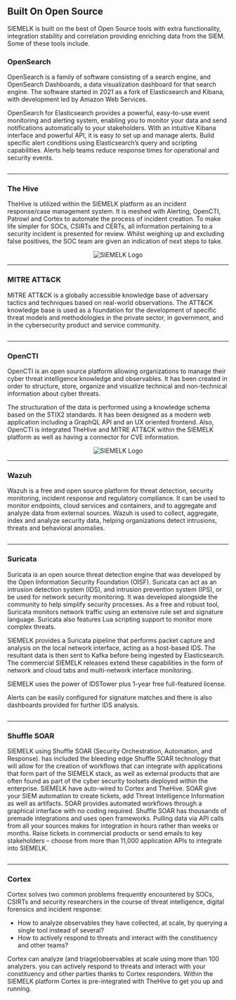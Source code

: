 ## Built On Open Source
SIEMELK is built on the best of Open Source tools with extra functionality, integration stability and correlation providing enriching data from the SIEM.
Some of these tools include.

### OpenSearch
OpenSearch is a family of software consisting of a search engine, and OpenSearch Dashboards, a data visualization dashboard for that search engine. The software started in 2021 as a fork of Elasticsearch and Kibana, with development led by Amazon Web Services.

OpenSearch for Elasticsearch provides a powerful, easy-to-use event monitoring and alerting system, enabling you to monitor your data and send notifications automatically to your stakeholders. With an intuitive Kibana interface and powerful API, it is easy to set up and manage alerts. Build specific alert conditions using Elasticsearch’s query and scripting capabilities. Alerts help teams reduce response times for operational and security events.

<p align="center">
 <img alt="" src="images/opensearch.png">
</p>

-----

### The Hive
TheHive is utilized within the SIEMELK platform as an incident response/case management system. It is meshed with Alerting, OpenCTI, Patrowl and Cortex to automate the process of incident creation. To make life simpler for SOCs, CSIRTs and CERTs, all information pertaining to a security incident is presented for review. Whilst weighing up and excluding false positives, the SOC team are given an indication of next steps to take.

<p align="center">
 <img alt="SIEMELK Logo" src="images/hive.png">
</p>

-----

### MITRE ATT&CK
MITRE ATT&CK is a globally accessible knowledge base of adversary tactics and techniques based on real-world observations. The ATT&CK knowledge base is used as a foundation for the development of specific threat models and methodologies in the private sector, in government, and in the cybersecurity product and service community.

<p align="center">
 <img alt="" src="images/mitre.png">
</p>

------
### OpenCTI
OpenCTI is an open source platform allowing organizations to manage their cyber threat intelligence knowledge and observables. It has been created in order to structure, store, organize and visualize technical and non-technical information about cyber threats.


The structuration of the data is performed using a knowledge schema based on the STIX2 standards. It has been designed as a modern web application including a GraphQL API and an UX oriented frontend. Also, OpenCTI is integrated TheHive and MITRE ATT&CK within the SIEMELK platform as well as having a connector for CVE information.

<p align="center">
 <img alt="SIEMELK Logo" src="images/opencti.jpg">
</p>

------

### Wazuh
Wazuh is a free and open source platform for threat detection, security monitoring, incident response and regulatory compliance. It can be used to monitor endpoints, cloud services and containers, and to aggregate and analyze data from external sources. Wazuh is used to collect, aggregate, index and analyze security data, helping organizations detect intrusions, threats and behavioral anomalies.

<p align="center">
 <img alt="" src="images/wazuh.png">
</p>

-----

### Suricata
Suricata is an open source threat detection engine that was developed by the Open Information Security Foundation (OISF). Suricata can act as an intrusion detection system (IDS), and intrusion prevention system (IPS), or be used for network security monitoring. It was developed alongside the community to help simplify security processes. As a free and robust tool, Suricata monitors network traffic using an extensive rule set and signature language. Suricata also features Lua scripting support to monitor more complex threats.



SIEMELK provides a Suricata pipeline that performs packet capture and analysis on the local network interface, acting as a host-based IDS. The resultant data is then sent to Kafka before being ingested by Elasticsearch. The commercial SIEMELK releases extend these capabilities in the form of network and cloud tabs and multi-network interface monitoring.

SIEMELK uses the power of IDSTower plus 1-year free full-featured license.
 
Alerts can be easily configured for signature matches and there is also dashboards provided for further IDS analysis.

 <p align="center">
 <img alt="" src="images/suricata.png">
</p>

-----
### Shuffle SOAR
SIEMELK using Shuffle SOAR (Security Orchestration, Automation, and Response). has included the bleeding edge Shuffle SOAR technology that will allow for the creation of workflows that can integrate with applications that form part of the SIEMELK stack, as well as external products that are often found as part of the cyber security toolsets deployed within the enterprise. SIEMELK have auto-wired to Cortex and TheHive. SOAR give your SIEM automation to create tickets, add Threat Intelligence Information as well as artifacts. SOAR provides automated workflows through a graphical interface with no coding required. Shuffle SOAR has thousands of premade integrations and uses open frameworks. Pulling data via API calls from all your sources makes for integration in hours rather than weeks or months. Raise tickets in commercial products or send emails to key stakeholders – choose from more than 11,000 application APIs to integrate into SIEMELK.

 <p align="center">
 <img alt="" src="images/SOAR-min.jpg ">
</p>

-----
### Cortex 
Cortex solves two common problems frequently encountered by SOCs, CSIRTs and security researchers in the course of threat intelligence, digital forensics and incident response:


- How to analyze observables they have collected, at scale, by querying a single tool instead of several?
- How to actively respond to threats and interact with the constituency and other teams?


Cortex can analyze (and triage)observables at scale using more than 100 analyzers. you can actively respond to threats and interact with your constituency and other parties thanks to Cortex responders. Within the SIEMELK platform Cortex is pre-integrated with TheHive to get you up and running.


<p align="center">
<img alt="" src="images/Cortex-dash.png ">
</p>
